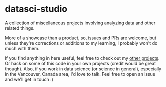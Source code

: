 # datasci-studio

A collection of miscellaneous projects involving analyzing data and other
related things.

More of a showcase than a product, so, issues and PRs are welcome, but unless
they're corrections or additions to my learning, I probably won't do much with
them.

If you find anything in here useful, feel free to check out my [other
projects](https://github.com/ThatNerdSquared?tab=repositories). Or hack on some
of this code in your own projects (credit would be great though). Also, if you
work in data science (or science in general), especially in the Vancouver,
Canada area, I'd love to talk. Feel free to open an issue and we'll get in touch
:)
